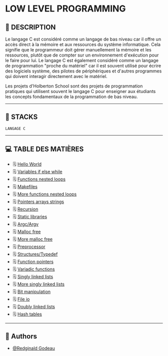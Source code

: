 # LOW LEVEL PROGRAMMING


## 📑 DESCRIPTION

Le langage C est considéré comme un langage de bas niveau car il offre un accès direct à la mémoire et aux ressources du système informatique. Cela signifie que le programmeur doit gérer manuellement la mémoire et les ressources, plutôt que de compter sur un environnement d'exécution pour le faire pour lui. Le langage C est également considéré comme un langage de programmation "proche du matériel" car il est souvent utilisé pour écrire des logiciels système, des pilotes de périphériques et d'autres programmes qui doivent interagir directement avec le matériel.

Les projets d'Holberton School sont des projets de programmation pratiques qui utilisent souvent le langage C pour enseigner aux étudiants les concepts fondamentaux de la programmation de bas niveau.

----------------------
## 🔧 STACKS

    LANGAGE C

----------------------
## 💻 TABLE DES MATIÈRES


  - 🗒 [Hello World](https://github.com/RedginaldGodeau/holbertonschool-low_level_programming/tree/main/hello_world)
  - 🗒 [Variables if else while](https://github.com/RedginaldGodeau/holbertonschool-low_level_programming/tree/main/variables_if_else_while)
  - 🗒 [Functions nested loops](https://github.com/RedginaldGodeau/holbertonschool-low_level_programming/tree/main/functions_nested_loops)
  - 🗒 [Makefiles](https://github.com/RedginaldGodeau/holbertonschool-low_level_programming/tree/main/makefiles)
  - 🗒 [More functions nested loops](https://github.com/RedginaldGodeau/holbertonschool-low_level_programming/tree/main/more_functions_nested_loops)
  - 🗒 [Pointers arrays strings](https://github.com/RedginaldGodeau/holbertonschool-low_level_programming/tree/main/pointers_arrays_strings)
  - 🗒 [Recursion](https://github.com/RedginaldGodeau/holbertonschool-low_level_programming/tree/main/recursion)
  - 🗒 [Static libraries](https://github.com/RedginaldGodeau/holbertonschool-low_level_programming/tree/main/static_libraries)
  - 🗒 [Argc/Argv](https://github.com/RedginaldGodeau/holbertonschool-low_level_programming/tree/main/argc_argv)
  - 🗒 [Malloc free](https://github.com/RedginaldGodeau/holbertonschool-low_level_programming/tree/main/malloc_free)
  - 🗒 [More malloc free](https://github.com/RedginaldGodeau/holbertonschool-low_level_programming/tree/main/more_malloc_free)
  - 🗒 [Preprocessor](https://github.com/RedginaldGodeau/holbertonschool-low_level_programming/tree/main/preprocessor)
  - 🗒 [Structures/Typedef](https://github.com/RedginaldGodeau/holbertonschool-low_level_programming/tree/main/structures_typedef)
  - 🗒 [Function pointers](https://github.com/RedginaldGodeau/holbertonschool-low_level_programming/tree/main/function_pointers)
  - 🗒 [Variadic functions](https://github.com/RedginaldGodeau/holbertonschool-low_level_programming/tree/main/variadic_functions)
  - 🗒 [Singly linked lists](https://github.com/RedginaldGodeau/holbertonschool-low_level_programming/tree/main/singly_linked_lists)
  - 🗒 [More singly linked lists](https://github.com/RedginaldGodeau/holbertonschool-low_level_programming/tree/main/more_singly_linked_lists)
  - 🗒 [Bit manipulation](https://github.com/RedginaldGodeau/holbertonschool-low_level_programming/tree/main/)
  - 🗒 [File io](https://github.com/RedginaldGodeau/holbertonschool-low_level_programming/tree/main/file_io)
  - 🗒 [Doubly linked lists](https://github.com/RedginaldGodeau/holbertonschool-low_level_programming/tree/main/doubly_linked_lists)
  - 🗒 [Hash tables](https://github.com/RedginaldGodeau/holbertonschool-low_level_programming/tree/main/)
----------------------
## 👦 Authors

- [@Redginald Godeau](https://github.com/RedginaldGodeau)
